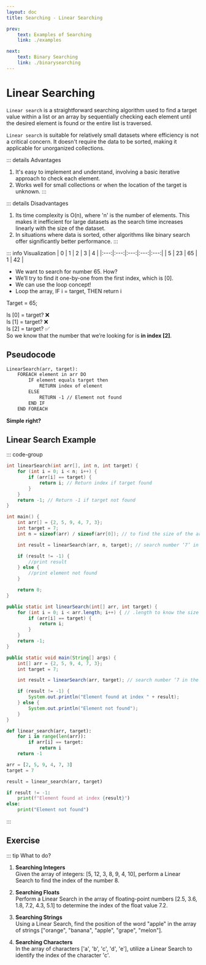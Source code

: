 ```yaml
---
layout: doc
title: Searching - Linear Searching

prev:
    text: Examples of Searching
    link: ./examples

next:
    text: Binary Searching
    link: ./binarysearching
---
```


# Linear Searching
`Linear search` is a straightforward searching algorithm used to find a target value within a list or an array by sequentially checking each element until the desired element is found or the entire list is traversed.  
  
`Linear search` is suitable for relatively small datasets where efficiency is not a critical concern. It doesn't require the data to be sorted, making it applicable for unorganized collections.

::: details Advantages
1. It's easy to implement and understand, involving a basic iterative approach to check each element.
2. Works well for small collections or when the location of the target is unknown.
:::

::: details Disadvantages
1. Its time complexity is O(n), where 'n' is the number of elements. This makes it inefficient for large datasets as the search time increases linearly with the size of the dataset.
2. In situations where data is sorted, other algorithms like binary search offer significantly better performance.
:::

::: info Visualization
| 0 | 1 | 2 | 3 | 4 |
|:---:|:---:|:---:|:---:|:---:|
| 5 | 23 | 65 | 1 | 42 |

- We want to search for number 65. How?
- We’ll try to find it one-by-one from the first index, which is [0].
- We can use the loop concept!
- Loop the array, IF i = target, THEN return i

Target = 65;  
  
Is [0] = target? ❌  
Is [1] = target? ❌  
Is [2] = target? ✅  
So we know that the number that we’re looking for is __in index [2]__.

## Pseudocode
```txt
LinearSearch(arr, target):
    FOREACH element in arr DO
        IF element equals target then
            RETURN index of element
        ELSE
            RETURN -1 // Element not found
		END IF
	END FOREACH
```
__Simple right?__

## Linear Search Example

::: code-group
```c [C / C++]
int linearSearch(int arr[], int n, int target) {
    for (int i = 0; i < n; i++) {
        if (arr[i] == target) {
            return i; // Return index if target found
        }
    }
    return -1; // Return -1 if target not found
}

int main() {
    int arr[] = {2, 5, 9, 4, 7, 3};
    int target = 7;
    int n = sizeof(arr) / sizeof(arr[0]); // to find the size of the array

    int result = linearSearch(arr, n, target); // search number ‘7’ in the array

    if (result != -1) {
        //print result
    } else {
        //print element not found
    }

    return 0;
}
```

```java [Java]
public static int linearSearch(int[] arr, int target) {
    for (int i = 0; i < arr.length; i++) { // .length to know the size of the array
        if (arr[i] == target) {
            return i;
        }
    }
    return -1;
}

public static void main(String[] args) {
    int[] arr = {2, 5, 9, 4, 7, 3};
    int target = 7;

    int result = linearSearch(arr, target); // search number ‘7 in the array

    if (result != -1) {
        System.out.println("Element found at index " + result);
    } else {
        System.out.println("Element not found");
    }
}

```

```python [Python]
def linear_search(arr, target):
    for i in range(len(arr)):
        if arr[i] == target:
            return i
    return -1

arr = [2, 5, 9, 4, 7, 3]
target = 7

result = linear_search(arr, target)

if result != -1:
    print(f"Element found at index {result}")
else:
    print("Element not found")
```
:::

## Exercise
::: tip What to do?
1. __Searching Integers__  
Given the array of integers: [5, 12, 3, 8, 9, 4, 10], perform a Linear Search to find the index of the number 8.

2. __Searching Floats__  
Perform a Linear Search in the array of floating-point numbers [2.5, 3.6, 1.8, 7.2, 4.3, 5.1] to determine the index of the float value 7.2.

3. __Searching Strings__  
Using a Linear Search, find the position of the word "apple" in the array of strings ["orange", "banana", "apple", "grape", "melon"].

4. __Searching Characters__  
In the array of characters ['a', 'b', 'c', 'd', 'e'], utilize a Linear Search to identify the index of the character 'c'.


